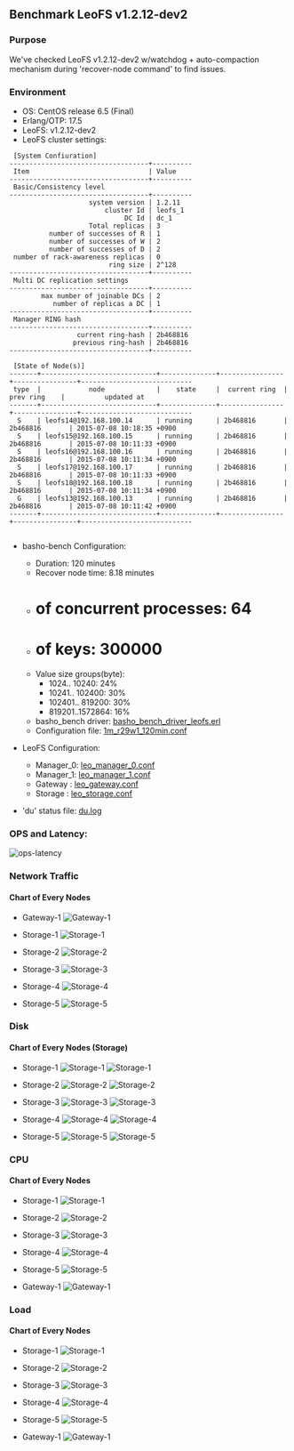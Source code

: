 ## Benchmark LeoFS v1.2.12-dev2

### Purpose
We've checked LeoFS v1.2.12-dev2 w/watchdog + auto-compaction mechanism during 'recover-node command' to find issues.

### Environment

* OS: CentOS release 6.5 (Final)
* Erlang/OTP: 17.5
* LeoFS: v1.2.12-dev2
* LeoFS cluster settings:

```
 [System Confiuration]
-----------------------------------+----------
 Item                              | Value    
-----------------------------------+----------
 Basic/Consistency level
-----------------------------------+----------
                    system version | 1.2.11
                        cluster Id | leofs_1
                             DC Id | dc_1
                    Total replicas | 3
          number of successes of R | 1
          number of successes of W | 2
          number of successes of D | 2
 number of rack-awareness replicas | 0
                         ring size | 2^128
-----------------------------------+----------
 Multi DC replication settings
-----------------------------------+----------
        max number of joinable DCs | 2
           number of replicas a DC | 1
-----------------------------------+----------
 Manager RING hash
-----------------------------------+----------
                 current ring-hash | 2b468816
                previous ring-hash | 2b468816
-----------------------------------+----------

 [State of Node(s)]
-------+-----------------------------+--------------+----------------+----------------+----------------------------
 type  |            node             |    state     |  current ring  |   prev ring    |          updated at         
-------+-----------------------------+--------------+----------------+----------------+----------------------------
  S    | leofs14@192.168.100.14      | running      | 2b468816       | 2b468816       | 2015-07-08 10:18:35 +0900
  S    | leofs15@192.168.100.15      | running      | 2b468816       | 2b468816       | 2015-07-08 10:11:33 +0900
  S    | leofs16@192.168.100.16      | running      | 2b468816       | 2b468816       | 2015-07-08 10:11:34 +0900
  S    | leofs17@192.168.100.17      | running      | 2b468816       | 2b468816       | 2015-07-08 10:11:33 +0900
  S    | leofs18@192.168.100.18      | running      | 2b468816       | 2b468816       | 2015-07-08 10:11:34 +0900
  G    | leofs13@192.168.100.13      | running      | 2b468816       | 2b468816       | 2015-07-08 10:11:42 +0900
-------+-----------------------------+--------------+----------------+----------------+----------------------------


```

* basho-bench Configuration:
    * Duration: 120 minutes
    * Recover node time: 8.18 minutes
    * # of concurrent processes: 64
    * # of keys: 300000
    * Value size groups(byte):
        *   1024..  10240: 24%
        *  10241.. 102400: 30%
        * 102401.. 819200: 30%
        * 819201..1572864: 16%
    * basho_bench driver: [basho_bench_driver_leofs.erl](https://github.com/leo-project/leofs/blob/develop/test/src/basho_bench_driver_leofs.erl)
    * Configuration file: [1m_r29w1_120min.conf](20150708_101902/1m_r29w1_120min.conf)

* LeoFS Configuration:
    * Manager_0: [leo_manager_0.conf](conf/leo_manager_0.conf)
    * Manager_1: [leo_manager_1.conf](conf/leo_manager_1.conf)
    * Gateway  : [leo_gateway.conf](conf/leo_gateway.conf)
    * Storage  : [leo_storage.conf](conf/leo_storage.conf)

* 'du' status file: [du.log](du.log)

### OPS and Latency:

![ops-latency](20150708_101902/summary.png)

### Network Traffic
#### Chart of Every Nodes

* Gateway-1
![Gateway-1](leofs13_20150708_101901/sar_1_20150708_101901_p1p1-if1.png)

* Storage-1
![Storage-1](leofs14_20150708_101901/sar_3_20150708_101901_p1p1-if1.png)

* Storage-2
![Storage-2](leofs15_20150708_101901/sar_3_20150708_101901_p1p1-if1.png)

* Storage-3
![Storage-3](leofs16_20150708_101901/sar_3_20150708_101901_p1p1-if1.png)

* Storage-4
![Storage-4](leofs17_20150708_101901/sar_3_20150708_101901_p1p1-if1.png)

* Storage-5
![Storage-5](leofs18_20150708_101901/sar_2_20150708_101901_p1p1-if1.png)



### Disk
#### Chart of Every Nodes (Storage)

* Storage-1
![Storage-1](leofs14_20150708_101901/sar_3_20150708_101901_dev8-16-t1.png)
![Storage-1](leofs14_20150708_101901/sar_3_20150708_101901_dev8-16-t2.png)

* Storage-2
![Storage-2](leofs15_20150708_101901/sar_3_20150708_101901_dev8-16-t1.png)
![Storage-2](leofs15_20150708_101901/sar_3_20150708_101901_dev8-16-t2.png)

* Storage-3
![Storage-3](leofs16_20150708_101901/sar_3_20150708_101901_dev8-16-t1.png)
![Storage-3](leofs16_20150708_101901/sar_3_20150708_101901_dev8-16-t2.png)

* Storage-4
![Storage-4](leofs17_20150708_101901/sar_3_20150708_101901_dev8-16-t1.png)
![Storage-4](leofs17_20150708_101901/sar_3_20150708_101901_dev8-16-t2.png)

* Storage-5
![Storage-5](leofs18_20150708_101901/sar_2_20150708_101901_dev8-16-t1.png)
![Storage-5](leofs18_20150708_101901/sar_2_20150708_101901_dev8-16-t2.png)



### CPU
#### Chart of Every Nodes

* Storage-1
![Storage-1](leofs14_20150708_101901/sar_3_20150708_101901_all-cpu.png)

* Storage-2
![Storage-2](leofs15_20150708_101901/sar_3_20150708_101901_all-cpu.png)

* Storage-3
![Storage-3](leofs16_20150708_101901/sar_3_20150708_101901_all-cpu.png)

* Storage-4
![Storage-4](leofs17_20150708_101901/sar_3_20150708_101901_all-cpu.png)

* Storage-5
![Storage-5](leofs18_20150708_101901/sar_2_20150708_101901_all-cpu.png)

* Gateway-1
![Gateway-1](leofs13_20150708_101901/sar_1_20150708_101901_all-cpu.png)



### Load
#### Chart of Every Nodes

* Storage-1
![Storage-1](leofs14_20150708_101901/sar_3_20150708_101901_LinuxloadSar.png)

* Storage-2
![Storage-2](leofs15_20150708_101901/sar_3_20150708_101901_LinuxloadSar.png)

* Storage-3
![Storage-3](leofs16_20150708_101901/sar_3_20150708_101901_LinuxloadSar.png)

* Storage-4
![Storage-4](leofs17_20150708_101901/sar_3_20150708_101901_LinuxloadSar.png)

* Storage-5
![Storage-5](leofs18_20150708_101901/sar_2_20150708_101901_LinuxloadSar.png)

* Gateway-1
![Gateway-1](leofs13_20150708_101901/sar_1_20150708_101901_LinuxloadSar.png)


